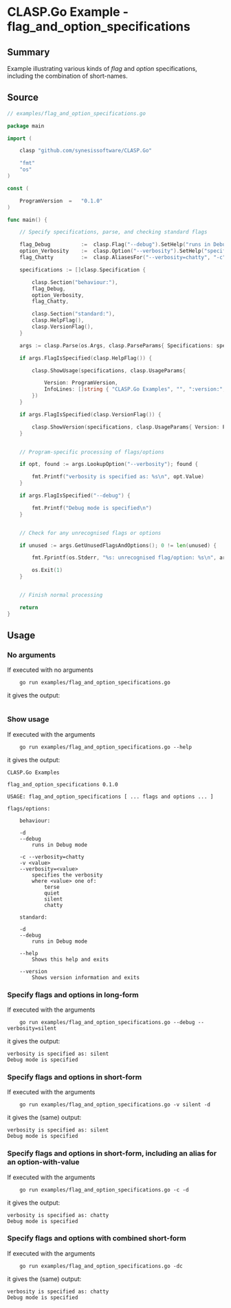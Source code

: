 # CLASP.Go Example - **flag_and_option_specifications**

## Summary

Example illustrating various kinds of *flag* and *option* specifications, including the combination of short-names.

## Source

```Go
// examples/flag_and_option_specifications.go

package main

import (

    clasp "github.com/synesissoftware/CLASP.Go"

    "fmt"
    "os"
)

const (

    ProgramVersion  =   "0.1.0"
)

func main() {

    // Specify specifications, parse, and checking standard flags

    flag_Debug          :=  clasp.Flag("--debug").SetHelp("runs in Debug mode").SetAlias("-d")
    option_Verbosity    :=  clasp.Option("--verbosity").SetHelp("specifies the verbosity").SetAlias("-v").SetValues("terse", "quiet", "silent", "chatty")
    flag_Chatty         :=  clasp.AliasesFor("--verbosity=chatty", "-c")

    specifications := []clasp.Specification {

        clasp.Section("behaviour:"),
        flag_Debug,
        option_Verbosity,
        flag_Chatty,

        clasp.Section("standard:"),
        clasp.HelpFlag(),
        clasp.VersionFlag(),
    }

    args := clasp.Parse(os.Args, clasp.ParseParams{ Specifications: specifications })

    if args.FlagIsSpecified(clasp.HelpFlag()) {

        clasp.ShowUsage(specifications, clasp.UsageParams{

            Version: ProgramVersion,
            InfoLines: []string { "CLASP.Go Examples", "", ":version:", "" },
        })
    }

    if args.FlagIsSpecified(clasp.VersionFlag()) {

        clasp.ShowVersion(specifications, clasp.UsageParams{ Version: ProgramVersion })
    }


    // Program-specific processing of flags/options

    if opt, found := args.LookupOption("--verbosity"); found {

        fmt.Printf("verbosity is specified as: %s\n", opt.Value)
    }

    if args.FlagIsSpecified("--debug") {

        fmt.Printf("Debug mode is specified\n")
    }


    // Check for any unrecognised flags or options

    if unused := args.GetUnusedFlagsAndOptions(); 0 != len(unused) {

        fmt.Fprintf(os.Stderr, "%s: unrecognised flag/option: %s\n", args.ProgramName, unused[0].Str())

        os.Exit(1)
    }


    // Finish normal processing

    return
}
```

## Usage

### No arguments

If executed with no arguments

```
    go run examples/flag_and_option_specifications.go
```

it gives the output:

```
```

### Show usage

If executed with the arguments

```
    go run examples/flag_and_option_specifications.go --help
```

it gives the output:

```
CLASP.Go Examples

flag_and_option_specifications 0.1.0

USAGE: flag_and_option_specifications [ ... flags and options ... ]

flags/options:

	behaviour:

	-d
	--debug
		runs in Debug mode

	-c --verbosity=chatty
	-v <value>
	--verbosity=<value>
		specifies the verbosity
		where <value> one of:
			terse
			quiet
			silent
			chatty

	standard:

	-d
	--debug
		runs in Debug mode

	--help
		Shows this help and exits

	--version
		Shows version information and exits
```

### Specify flags and options in long-form

If executed with the arguments

```
    go run examples/flag_and_option_specifications.go --debug --verbosity=silent
```

it gives the output:

```
verbosity is specified as: silent
Debug mode is specified
```

### Specify flags and options in short-form

If executed with the arguments

```
    go run examples/flag_and_option_specifications.go -v silent -d
```

it gives the (same) output:

```
verbosity is specified as: silent
Debug mode is specified
```

### Specify flags and options in short-form, including an alias for an option-with-value

If executed with the arguments

```
    go run examples/flag_and_option_specifications.go -c -d
```

it gives the output:

```
verbosity is specified as: chatty
Debug mode is specified
```

### Specify flags and options with combined short-form

If executed with the arguments

```
    go run examples/flag_and_option_specifications.go -dc
```

it gives the (same) output:

```
verbosity is specified as: chatty
Debug mode is specified
```

